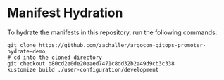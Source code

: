 # Manifest Hydration

To hydrate the manifests in this repository, run the following commands:

```shell
git clone https://github.com/zachaller/argocon-gitops-promoter-hydrate-demo
# cd into the cloned directory
git checkout b80cd2e0de20eaed7471c8dd32b2a49d9cb3c338
kustomize build ./user-configuration/development
```
